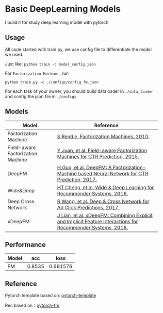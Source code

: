 # Basic DeepLearning Models

I build it for study deep learning model with pytorch

## Usage

All code started with train.py, we use config file to differentiate the model we used.

Just like: `python train -c model_config.json`

For `Factorization Machine` , run 
```
python train.py -c ./configs/config_fm.json
```

For each task of your owner, you should build dataloader in `./data_loader` and config the json file in `./configs` 

## Models

| Model | Reference | 
| ------ | ------ | 
| Factorization Machine | [S Rendle, Factorization Machines, 2010.](https://www.csie.ntu.edu.tw/~b97053/paper/Rendle2010FM.pdf) | 
| Field-aware Factorization Machine | [Y Juan, et al. Field-aware Factorization Machines for CTR Prediction, 2015.](https://www.csie.ntu.edu.tw/~cjlin/papers/ffm.pdf) |
| DeepFM|[H Guo, et al. DeepFM: A Factorization-Machine based Neural Network for CTR Prediction, 2017.](https://arxiv.org/abs/1703.04247)|
| Wide&Deep | [HT Cheng, et al. Wide & Deep Learning for Recommender Systems, 2016.](https://arxiv.org/abs/1606.07792) |
| Deep Cross Network | [R Wang, et al. Deep & Cross Network for Ad Click Predictions, 2017.](https://arxiv.org/abs/1708.05123) |
| xDeepFM | [J Lian, et al. xDeepFM: Combining Explicit and Implicit Feature Interactions for Recommender Systems, 2018.](https://arxiv.org/abs/1803.05170) |

## Performance

| Model | acc | loss |
| ------ | ------ | ------ | 
|FM|0.8535|0.681576|

## Reference 

Pytorch template based on: [pytorch-template](https://github.com/victoresque/pytorch-template.git)

Rec based on：[pytorch-fm](https://github.com/rixwew/pytorch-fm.git)